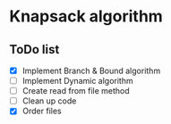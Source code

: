 # Knapsack algorithm

## ToDo list
- [x] Implement Branch & Bound algorithm
- [ ] Implement Dynamic algorithm
- [ ] Create read from file method
- [ ] Clean up code
- [x] Order files